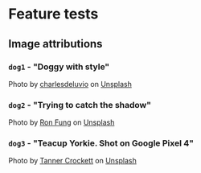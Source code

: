 # Feature tests

## Image attributions

### `dog1` - "Doggy with style"

Photo by <a href="https://unsplash.com/@charlesdeluvio?utm_source=unsplash&utm_medium=referral&utm_content=creditCopyText">charlesdeluvio</a> on <a href="https://unsplash.com/images/animals/dog?utm_source=unsplash&utm_medium=referral&utm_content=creditCopyText">Unsplash</a>

### `dog2` - "Trying to catch the shadow"

Photo by <a href="https://unsplash.com/@oriz?utm_source=unsplash&utm_medium=referral&utm_content=creditCopyText">Ron Fung</a> on <a href="https://unsplash.com/?utm_source=unsplash&utm_medium=referral&utm_content=creditCopyText">Unsplash</a>
  
### `dog3` - "Teacup Yorkie. Shot on Google Pixel 4"

Photo by <a href="https://unsplash.com/@tcrock18?utm_source=unsplash&utm_medium=referral&utm_content=creditCopyText">Tanner Crockett</a> on <a href="https://unsplash.com/?utm_source=unsplash&utm_medium=referral&utm_content=creditCopyText">Unsplash</a>

